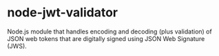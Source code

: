 node-jwt-validator
==================

Node.js module that handles encoding and decoding (plus validation) of JSON web tokens that are digitally signed using JSON Web Signature (JWS).
